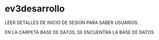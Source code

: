 # ev3desarrollo

LEER DETALLES DE INICIO DE SESION PARA SABER USUARIOS.

EN LA CARPETA BASE DE DATOS, SE ENCUENTRA LA BASE DE DATOS 
